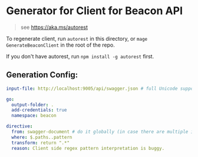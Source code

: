 # Generator for Client for Beacon API

> see https://aka.ms/autorest

To regenerate client, run `autorest` in this directory, or `mage GenerateBeaconClient` in the root of the repo.

If you don't have autorest, run `npm install -g autorest` first.

## Generation Config:

```yaml
input-file: http://localhost:9005/api/swagger.json # full Unicode support

go:
  output-folder: .  
  add-credentials: true
  namespace: beacon

directive:
  from: swagger-document # do it globally (in case there are multiple input OpenAPI definitions)
  where: $.paths..pattern
  transform: return ".*"
  reason: Client side regex pattern interpretation is buggy.
```
